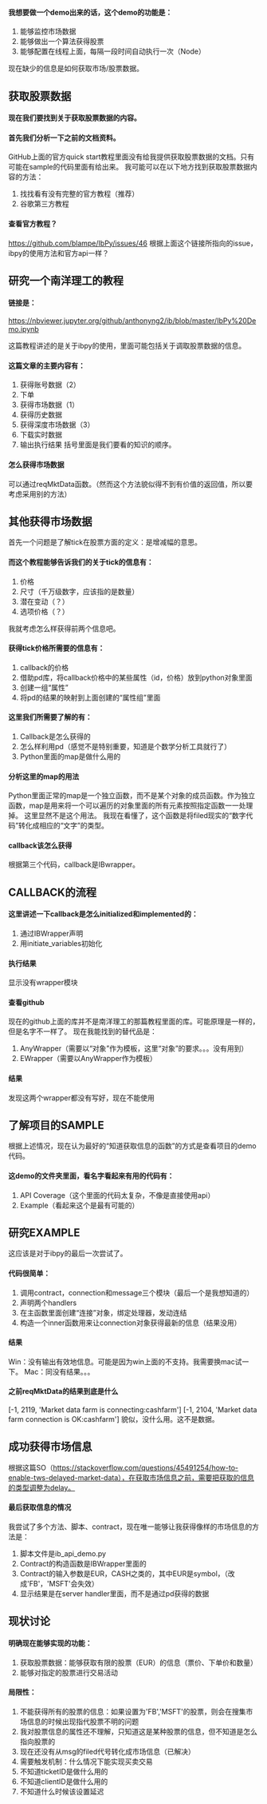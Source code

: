 #### 我想要做一个demo出来的话，这个demo的功能是：
1.	能够监控市场数据
2.	能够做出一个算法获得股票
3.	能够配置在线程上面，每隔一段时间自动执行一次（Node）

现在缺少的信息是如何获取市场/股票数据。

## 获取股票数据

#### 现在我们要找到关于获取股票数据的内容。

#### 首先我们分析一下之前的文档资料。
GitHub上面的官方quick start教程里面没有给我提供获取股票数据的文档。只有可能在sample的代码里面有给出来。
我可能可以在以下地方找到获取股票数据内容的方法：
1.	找找看有没有完整的官方教程（推荐）
2.	谷歌第三方教程

#### 查看官方教程？
https://github.com/blampe/IbPy/issues/46
根据上面这个链接所指向的issue，ibpy的使用方法和官方api一样？

## 研究一个南洋理工的教程
#### 链接是：
https://nbviewer.jupyter.org/github/anthonyng2/ib/blob/master/IbPy%20Demo.ipynb

这篇教程讲述的是关于ibpy的使用，里面可能包括关于调取股票数据的信息。

#### 这篇文章的主要内容有：
1.	获得账号数据（2）
2.	下单
3.	获得市场数据（1）
4.	获得历史数据
5.	获得深度市场数据（3）
6.	下载实时数据
7.	输出执行结果
括号里面是我们要看的知识的顺序。

#### 怎么获得市场数据
可以通过reqMktData函数。（然而这个方法貌似得不到有价值的返回值，所以要考虑采用别的方法）

## 其他获得市场数据

首先一个问题是了解tick在股票方面的定义：是增减幅的意思。

#### 而这个教程能够告诉我们的关于tick的信息有：
1.	价格
2.	尺寸（千万级数字，应该指的是数量）
3.	潜在变动（？）
4.	选项价格（？）

我就考虑怎么样获得前两个信息吧。

#### 获得tick价格所需要的信息有：
1.	callback的价格
2.	借助pd库，将callback价格中的某些属性（id，价格）放到python对象里面
3.	创建一组“属性”
4.	将pd的结果的映射到上面创建的“属性组”里面

#### 这里我们所需要了解的有：
1.	Callback是怎么获得的
2.	怎么样利用pd（感觉不是特别重要，知道是个数学分析工具就行了）
3.	Python里面的map是做什么用的

#### 分析这里的map的用法
Python里面正常的map是一个独立函数，而不是某个对象的成员函数。作为独立函数，map是用来将一个可以遍历的对象里面的所有元素按照指定函数一一处理掉。
这里显然不是这个用法。
我现在看懂了，这个函数是将filed现实的“数字代码”转化成相应的“文字”的类型。

#### callback该怎么获得
根据第三个代码，callback是IBwrapper。


## CALLBACK的流程
#### 这里讲述一下callback是怎么initialized和implemented的：
1.	通过IBWrapper声明
2.	用initiate_variables初始化

#### 执行结果
显示没有wrapper模块

#### 查看github
现在的github上面的库并不是南洋理工的那篇教程里面的库。可能原理是一样的，但是名字不一样了。
现在我能找到的替代品是：
1.	AnyWrapper（需要以“对象”作为模板，这里“对象”的要求。。。没有用到）
2.	EWrapper（需要以AnyWrapper作为模板）


#### 结果
发现这两个wrapper都没有写好，现在不能使用


## 了解项目的SAMPLE
根据上述情况，现在认为最好的“知道获取信息的函数”的方式是查看项目的demo代码。

#### 这demo的文件夹里面，看名字看起来有用的代码有：
1.	API Coverage（这个里面的代码太复杂，不像是直接使用api）
2.	Example（看起来这个是最有可能的）

## 研究EXAMPLE
这应该是对于ibpy的最后一次尝试了。

#### 代码很简单：
1.	调用contract，connection和message三个模块（最后一个是我想知道的）
2.	声明两个handlers
3.	在主函数里面创建“连接”对象，绑定处理器，发动连结
4.	构造一个inner函数用来让connection对象获得最新的信息（结果没用）


#### 结果
Win：没有输出有效地信息。可能是因为win上面的不支持。我需要换mac试一下。
Mac：同没有结果。。。


#### 之前reqMktData的结果到底是什么
[-1, 2119, 'Market data farm is connecting:cashfarm']
[-1, 2104, 'Market data farm connection is OK:cashfarm']
貌似，没什么用。这不是数据。

## 成功获得市场信息
根据这篇SO（https://stackoverflow.com/questions/45491254/how-to-enable-tws-delayed-market-data），在获取市场信息之前，需要把获取的信息的类型调整为delay。

#### 最后获取信息的情况
我尝试了多个方法、脚本、contract，现在唯一能够让我获得像样的市场信息的方法是：
1.	脚本文件是ib_api_demo.py
2.	Contract的构造函数是IBWrapper里面的
3.	Contract的输入参数是EUR，CASH之类的，其中EUR是symbol，（改成'FB'，'MSFT'会失效）
4.	显示结果是在server handler里面，而不是通过pd获得的数据


## 现状讨论
#### 明确现在能够实现的功能：
1.	获取股票数据：能够获取有限的股票（EUR）的信息（票价、下单价和数量）
2.	能够对指定的股票进行交易活动

#### 局限性：
1.	不能获得所有的股票的信息：如果设置为'FB','MSFT'的股票，则会在搜集市场信息的时候出现指代股票不明的问题
2.	我对股票信息的属性还不理解，只知道这是某种股票的信息，但不知道是怎么指向股票的
3.	现在还没有从msg的filed代号转化成市场信息（已解决）
4.	需要触发机制：什么情况下能实现买卖交易
5.	不知道ticketID是做什么用的
6.	不知道clientID是做什么用的
7.	不知道什么时候该设置延迟
